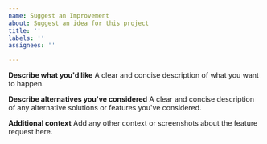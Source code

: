 ```yaml
---
name: Suggest an Improvement
about: Suggest an idea for this project
title: ''
labels: ''
assignees: ''

---
```


**Describe what you'd like**
A clear and concise description of what you want to happen.

**Describe alternatives you've considered**
A clear and concise description of any alternative solutions or features you've considered.

**Additional context**
Add any other context or screenshots about the feature request here.
